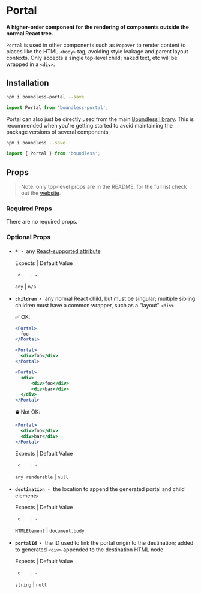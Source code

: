 <!---
THIS IS AN AUTOGENERATED FILE. EDIT PACKAGES/BOUNDLESS-PORTAL/INDEX.JS INSTEAD.
-->
# Portal

__A higher-order component for the rendering of components outside the normal React tree.__

`Portal` is used in other components such as `Popover` to render content to places like the HTML `<body>` tag, avoiding style leakage and parent layout contexts. Only accepts a single top-level child; naked text, etc will be wrapped in a `<div>`.

## Installation

```bash
npm i boundless-portal --save
```

```js
import Portal from 'boundless-portal';
```


Portal can also just be directly used from the main [Boundless library](https://www.npmjs.com/package/boundless). This is recommended when you're getting started to avoid maintaining the package versions of several components:

```bash
npm i boundless --save
```

```js
import { Portal } from 'boundless';
```




## Props

> Note: only top-level props are in the README, for the full list check out the [website](http://boundless.js.org/#/Portal).

### Required Props

There are no required props.


### Optional Props

- __`*`__ ・ any [React-supported attribute](https://facebook.github.io/react/docs/tags-and-attributes.html#html-attributes)

  Expects | Default Value
  -       | -
  `any` | `n/a`

- __`children`__ ・ any normal React child, but must be singular; multiple sibling children must have a common wrapper, such as a "layout" `<div>`
  
  ✅ OK:
  
  ```jsx
  <Portal>
    foo
  </Portal>
  
  <Portal>
    <div>foo</div>
  </Portal>
  
  <Portal>
    <div>
        <div>foo</div>
        <div>bar</div>
    </div>
  </Portal>
  ```
  
  ⛔️ Not OK:
  
  ```jsx
  <Portal>
    <div>foo</div>
    <div>bar</div>
  </Portal>
  ```

  Expects | Default Value
  -       | -
  `any renderable` | `null`

- __`destination`__ ・ the location to append the generated portal and child elements

  Expects | Default Value
  -       | -
  `HTMLElement` | `document.body`

- __`portalId`__ ・ the ID used to link the portal origin to the destination; added to generated `<div>` appended to the destination HTML node

  Expects | Default Value
  -       | -
  `string` | `null`


